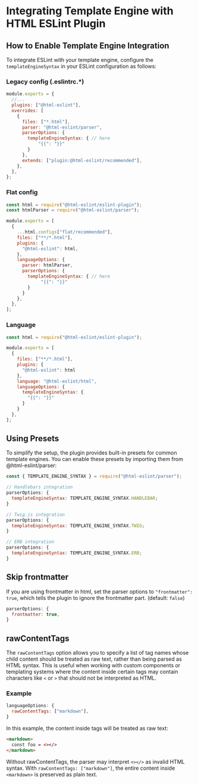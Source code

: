 # Integrating Template Engine with HTML ESLint Plugin

## How to Enable Template Engine Integration

To integrate ESLint with your template engine, configure the `templateEngineSyntax` in your ESLint configuration as follows:

### Legacy config (.eslintrc.\*)

```js,.eslintrc.js
module.exports = {
  //...
  plugins: ["@html-eslint"],
  overrides: [
    {
      files: ["*.html"],
      parser: "@html-eslint/parser",
      parserOptions: {
        templateEngineSyntax: { // here
            "{{": "}}"
        }
      },
      extends: ["plugin:@html-eslint/recommended"],
    },
  ],
};
```

### Flat config

```js,eslint.config.js
const html = require("@html-eslint/eslint-plugin");
const htmlParser = require("@html-eslint/parser");

module.exports = [
  {
    ...html.configs["flat/recommended"],
    files: ["**/*.html"],
    plugins: {
      "@html-eslint": html,
    },
    languageOptions: {
      parser: htmlParser,
      parserOptions: {
        templateEngineSyntax: { // here
             "{{": "}}"
        }
      }
    },
  },
];
```

### Language

```js,eslint.config.js
const html = require("@html-eslint/eslint-plugin");

module.exports = [
  {
    files: ["**/*.html"],
    plugins: {
      "@html-eslint": html
    },
    language: "@html-eslint/html",
    languageOptions: {
      templateEngineSyntax: {
        "{{": "}}"
      }
    }
  },
];
```

## Using Presets

To simplify the setup, the plugin provides built-in presets for common template engines. You can enable these presets by importing them from @html-eslint/parser:

```js
const { TEMPLATE_ENGINE_SYNTAX } = require("@html-eslint/parser");

// Handlebars integration
parserOptions: {
  templateEngineSyntax: TEMPLATE_ENGINE_SYNTAX.HANDLEBAR;
}

// Twig.js integration
parserOptions: {
  templateEngineSyntax: TEMPLATE_ENGINE_SYNTAX.TWIG;
}

// ERB integration
parserOptions: {
  templateEngineSyntax: TEMPLATE_ENGINE_SYNTAX.ERB;
}
```

## Skip frontmatter

If you are using frontmatter in html, set the parser options to `"frontmatter": true`, which tells the plugin to ignore the frontmatter part. (default: `false`)

```js
parserOptions: {
  frontmatter: true,
}
```

## rawContentTags

The `rawContentTags` option allows you to specify a list of tag names whose child content should be treated as raw text, rather than being parsed as HTML syntax. This is useful when working with custom components or templating systems where the content inside certain tags may contain characters like `<` or `>` that should not be interpreted as HTML.

### Example

```js
languageOptions: {
  rawContentTags: ["markdown"],
}
```

In this example, the content inside <markdown> tags will be treated as raw text:

```html
<markdown>
  const foo = <></>
</markdown>
```

Without rawContentTags, the parser may interpret `<></>` as invalid HTML syntax. With `rawContentTags: ["markdown"]`, the entire content inside `<markdown>` is preserved as plain text.
